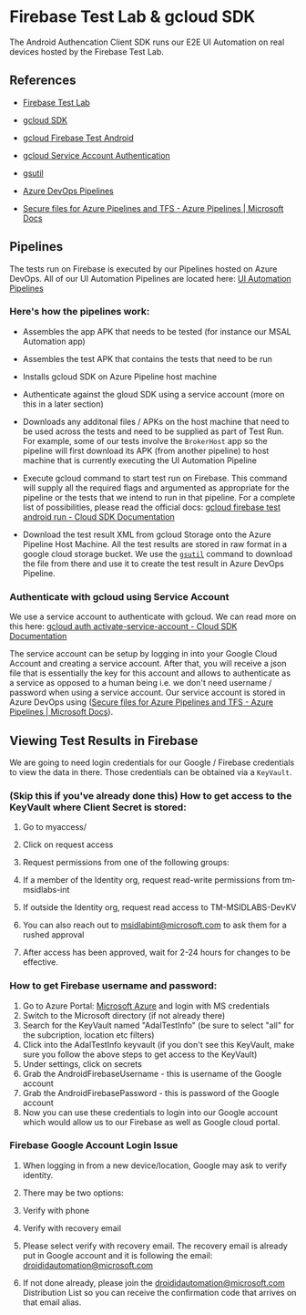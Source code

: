# Firebase Test Lab & gcloud SDK

The Android Authencation Client SDK runs our E2E UI Automation on real devices hosted by the Firebase Test Lab. 

## References

- [Firebase Test Lab](https://firebase.google.com/docs/test-lab)

- [gcloud SDK](https://cloud.google.com/sdk)

- [gcloud Firebase Test Android](https://cloud.google.com/sdk/gcloud/reference/firebase/test/android/run)

- [gcloud Service Account Authentication](https://cloud.google.com/sdk/gcloud/reference/auth/activate-service-account)

- [gsutil](https://cloud.google.com/storage/docs/gsutil)

- [Azure DevOps Pipelines](https://docs.microsoft.com/en-us/azure/devops/pipelines/get-started/what-is-azure-pipelines?view=azure-devops#:~:text=Azure%20Pipelines%20automatically%20builds%20and,ship%20it%20to%20any%20target.)

- [Secure files for Azure Pipelines and TFS - Azure Pipelines | Microsoft Docs](https://docs.microsoft.com/en-us/azure/devops/pipelines/library/secure-files?view=azure-devops)

## Pipelines

The tests run on Firebase is executed by our Pipelines hosted on Azure DevOps. All of our UI Automation Pipelines are located here: [UI Automation Pipelines](https://dev.azure.com/IdentityDivision/IDDP/_build?definitionScope=%5CCI%5CAndroid%5CUI%20Automation)

### Here's how the pipelines work:

- Assembles the app APK that needs to be tested (for instance our MSAL Automation app)

- Assembles the test APK that contains the tests that need to be run

- Installs gcloud SDK on Azure Pipeline host machine

- Authenticate against the gloud SDK using a service account (more on this in a later section)

- Downloads any additonal files / APKs on the host machine that need to be used across the tests and need to be supplied as part of Test Run. For example, some of our tests involve the `BrokerHost` app so the pipeline will first download its APK (from another pipeline) to host machine that is currently executing the UI Automation Pipeline

- Execute gcloud command to start test run on Firebase. This command will supply all the required flags and argumented as appropriate for the pipeline or the tests that we intend to run in that pipeline. For a complete list of possibilities, please read the official docs: [gcloud firebase test android run - Cloud SDK Documentation](https://cloud.google.com/sdk/gcloud/reference/firebase/test/android/run)

- Download the test result XML from gcloud Storage onto the Azure Pipeline Host Machine. All the test results are stored in raw format in a google cloud storage bucket. We use the [`gsutil`](https://cloud.google.com/storage/docs/gsutil) command to download the file from there and use it to create the test result in Azure DevOps Pipeline.

### Authenticate with gcloud using Service Account

We use a service account to authenticate with gcloud. We can read more on this here: [gcloud auth activate-service-account - Cloud SDK Documentation](https://cloud.google.com/sdk/gcloud/reference/auth/activate-service-account)

The service account can be setup by logging in into your Google Cloud Account and creating a service account. After that, you will receive a json file that is essentially the key for this account and allows to authenticate as a service as opposed to a human being i.e. we don't need username / password when using a service account. Our service account is stored in Azure DevOps using ([Secure files for Azure Pipelines and TFS - Azure Pipelines | Microsoft Docs](https://docs.microsoft.com/en-us/azure/devops/pipelines/library/secure-files?view=azure-devops)).

## Viewing Test Results in Firebase

We are going to need login credentials for our Google / Firebase credentials to view the data in there. Those credentials can be obtained via a `KeyVault`.

### (Skip this if you've already done this) How to get access to the KeyVault where Client Secret is stored:

1. Go to myaccess/

2. Click on request access

3. Request permissions from one
   of the following groups:

4. If a member of
   the Identity org, request read-write permissions from tm-msidlabs-int

5. If outside the Identity org,
   request read access to TM-MSIDLABS-DevKV

6. You can also reach out to msidlabint@microsoft.com to ask them for
   a rushed approval

7. After access has been
   approved, wait for 2-24 hours for changes to be effective.

### How to get Firebase username and password:

1. Go to Azure Portal: [Microsoft Azure](https://portal.azure.com/) and login with MS
   credentials
2. Switch to the Microsoft
   directory (if not already there)
3. Search for the KeyVault named
   "AdalTestInfo" (be sure to select "all" for the subcription,
   location etc filters)
4. Click into the AdalTestInfo keyvault (if you don't see
   this KeyVault, make sure you follow the above steps to get access to the
   KeyVault)
5. Under settings, click on
   secrets
6. Grab the AndroidFirebaseUsername - this is username of the
   Google account
7. Grab the AndroidFirebasePassword - this is password of the
   Google account
8. Now you can use these
   credentials to login into our Google account which would allow us to our
   Firebase as well as Google cloud portal.

### Firebase Google Account Login Issue

1. When logging in from a new
   device/location, Google may ask to verify identity.

2. There may be two options:

3. Verify with phone

4. Verify with recovery email

5. Please select verify with recovery email. The recovery email is already put in Google account and it is following the email: [droididautomation@microsoft.com](mailto:droididautomation@microsoft.com)

6. If not done already, please join the [droididautomation@microsoft.com](mailto:droididautomation@microsoft.com) Distribution List so you can
   receive the confirmation code that arrives on that email alias.
